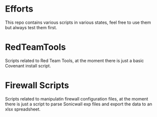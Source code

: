 # Efforts
This repo contains various scripts in various states, feel free to use them but always test them first. 

# RedTeamTools

Scripts related to Red Team Tools, at the moment there is just a basic Covenant install script.

# Firewall Scripts

Scripts related to manipulatin firewall configuration files, at the moment there is just a script to parse Sonicwall exp files and export the data to an xlsx spreadsheet.